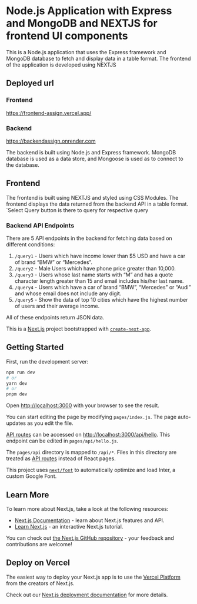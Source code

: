 # Node.js Application with Express and MongoDB and NEXTJS for frontend UI components

This is a Node.js application that uses the Express framework and MongoDB database to fetch and display data in a table format. The frontend of the application is developed using NEXTJS

## Deployed url

### Frontend
https://frontend-assign.vercel.app/

### Backend
https://backendassign.onrender.com

The backend is built using Node.js and Express framework. MongoDB database is used as a data store, and Mongoose is used as to connect to the database. 

## Frontend

The frontend is built using NEXTJS and styled using CSS Modules. The frontend displays the data returned from the backend API in a table format.
`Select Query button is there to query for respective query

### Backend API Endpoints

There are 5 API endpoints in the backend for fetching data based on different conditions:

1. `/query1` - Users which have income lower than $5 USD and have a car of brand “BMW” or “Mercedes”.
2. `/query2` - Male Users which have phone price greater than 10,000.
3. `/query3` - Users whose last name starts with “M” and has a quote character length greater than 15 and email includes his/her last name.
4. `/query4` - Users which have a car of brand “BMW”, “Mercedes” or “Audi” and whose email does not include any digit.
5. `/query5` - Show the data of top 10 cities which have the highest number of users and their average income.

All of these endpoints return JSON data.


This is a [Next.js](https://nextjs.org/) project bootstrapped with [`create-next-app`](https://github.com/vercel/next.js/tree/canary/packages/create-next-app).

## Getting Started

First, run the development server:

```bash
npm run dev
# or
yarn dev
# or
pnpm dev
```

Open [http://localhost:3000](http://localhost:3000) with your browser to see the result.

You can start editing the page by modifying `pages/index.js`. The page auto-updates as you edit the file.

[API routes](https://nextjs.org/docs/api-routes/introduction) can be accessed on [http://localhost:3000/api/hello](http://localhost:3000/api/hello). This endpoint can be edited in `pages/api/hello.js`.

The `pages/api` directory is mapped to `/api/*`. Files in this directory are treated as [API routes](https://nextjs.org/docs/api-routes/introduction) instead of React pages.

This project uses [`next/font`](https://nextjs.org/docs/basic-features/font-optimization) to automatically optimize and load Inter, a custom Google Font.

## Learn More

To learn more about Next.js, take a look at the following resources:

- [Next.js Documentation](https://nextjs.org/docs) - learn about Next.js features and API.
- [Learn Next.js](https://nextjs.org/learn) - an interactive Next.js tutorial.

You can check out [the Next.js GitHub repository](https://github.com/vercel/next.js/) - your feedback and contributions are welcome!

## Deploy on Vercel

The easiest way to deploy your Next.js app is to use the [Vercel Platform](https://vercel.com/new?utm_medium=default-template&filter=next.js&utm_source=create-next-app&utm_campaign=create-next-app-readme) from the creators of Next.js.

Check out our [Next.js deployment documentation](https://nextjs.org/docs/deployment) for more details.
